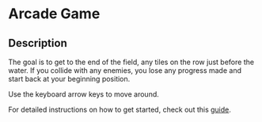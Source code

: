 # Arcade Game

## Description

The goal is to get to the end of the field, any tiles on the row just before the water. If you collide with any enemies, you lose any progress made and start back at your beginning position.

Use the keyboard arrow keys to move around.


For detailed instructions on how to get started, check out this [guide](https://docs.google.com/document/d/1v01aScPjSWCCWQLIpFqvg3-vXLH2e8_SZQKC8jNO0Dc/pub?embedded=true).
